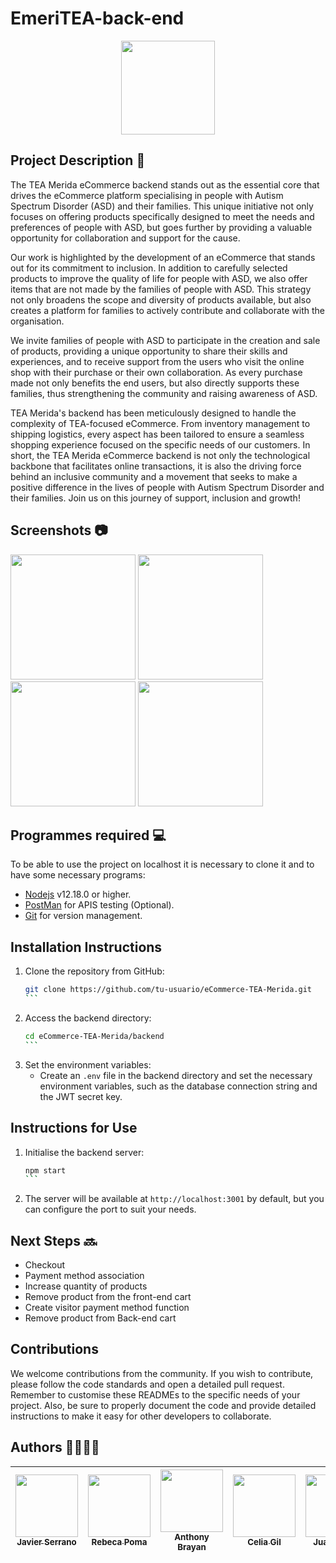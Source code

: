 # EmeriTEA-back-end

<p align="center"><img src="https://res.cloudinary.com/dgsqxkvfz/image/upload/v1699348285/toseozbbon8ni9jq03ys.png" width="150" heigth="50" justify-content="center"></p>

## Project Description 🚀
The TEA Merida eCommerce backend stands out as the essential core that drives the eCommerce platform specialising in people with Autism Spectrum Disorder (ASD) and their families. This unique initiative not only focuses on offering products specifically designed to meet the needs and preferences of people with ASD, but goes further by providing a valuable opportunity for collaboration and support for the cause.

Our work is highlighted by the development of an eCommerce that stands out for its commitment to inclusion. In addition to carefully selected products to improve the quality of life for people with ASD, we also offer items that are not made by the families of people with ASD. This strategy not only broadens the scope and diversity of products available, but also creates a platform for families to actively contribute and collaborate with the organisation.

We invite families of people with ASD to participate in the creation and sale of products, providing a unique opportunity to share their skills and experiences, and to receive support from the users who visit the online shop with their purchase or their own collaboration. As every purchase made not only benefits the end users, but also directly supports these families, thus strengthening the community and raising awareness of ASD.

TEA Merida's backend has been meticulously designed to handle the complexity of TEA-focused eCommerce. From inventory management to shipping logistics, every aspect has been tailored to ensure a seamless shopping experience focused on the specific needs of our customers. In short, the TEA Merida eCommerce backend is not only the technological backbone that facilitates online transactions, it is also the driving force behind an inclusive community and a movement that seeks to make a positive difference in the lives of people with Autism Spectrum Disorder and their families.
Join us on this journey of support, inclusion and growth!

## Screenshots 📷
<img src="https://res.cloudinary.com/dgsqxkvfz/image/upload/v1699523614/post_2_1_fcgbh9.png" width="200" heigth="50">
<img src="https://res.cloudinary.com/dgsqxkvfz/image/upload/v1699523734/post_2_mwkcgp.png" width="200" heigth="50">
<img src="https://res.cloudinary.com/dgsqxkvfz/image/upload/v1699604234/Test_inser_admi_1_dadlpm.png" width="200" heigth="50">
<img src="https://res.cloudinary.com/dgsqxkvfz/image/upload/v1699604259/test_inser_admi_2_cayamn.png" width="200" heigth="50">


## Programmes required 💻
To be able to use the project on localhost it is necessary to clone it and to have some necessary programs:

- [Nodejs](https://nodejs.org/es/download/) v12.18.0 or higher.
- [PostMan](https://www.postman.com/downloads/) for APIS testing (Optional).
- [Git](https://git-scm.com/downloads) for version management.


## Installation Instructions
1. Clone the repository from GitHub:
   ````bash
   git clone https://github.com/tu-usuario/eCommerce-TEA-Merida.git
   ```
2. Access the backend directory:
   ````bash
   cd eCommerce-TEA-Merida/backend
   ```
3. Set the environment variables:
   - Create an `.env` file in the backend directory and set the necessary environment variables, such as the database connection string and the JWT secret key.


## Instructions for Use
1. Initialise the backend server:
   ````bash
   npm start
   ```
2. The server will be available at `http://localhost:3001` by default, but you can configure the port to suit your needs.

   
## Next Steps 🔜
- Checkout
- Payment method association
- Increase quantity of products 
- Remove product from the front-end cart
- Create visitor payment method function 
- Remove product from Back-end cart


## Contributions
We welcome contributions from the community. If you wish to contribute, please follow the code standards and open a detailed pull request.
Remember to customise these READMEs to the specific needs of your project. Also, be sure to properly document the code and provide detailed instructions to make it easy for other developers to collaborate.


## Authors 👨‍💻👩‍💻

| [<img src="https://avatars.githubusercontent.com/u/132766257?v=4" width=100><br><sub>Javier Serrano</sub>](https://github.com/JaviSeC) | [<img src="https://avatars.githubusercontent.com/u/132651136?v=4" width=100><br><sub>Rebeca Poma</sub>](https://github.com/rebecapoma6) | [<img src="https://avatars.githubusercontent.com/u/119860615?s=400&u=26aa08049bc181d41a8eca0c67183531140bee8a&v=4" width=100><br><sub>Anthony Brayan</sub>](https://github.com/AnthonyBrayan)| [<img src="https://avatars.githubusercontent.com/u/132609974?v=4" width=100><br><sub>Celia Gil</sub>](https://github.com/CeliaGilPrieto) | [<img src="https://avatars.githubusercontent.com/u/132656487?v=4" width=100><br><sub>Juan Lumbi</sub>](https://github.com/juanlumbi) | [<img src="https://avatars.githubusercontent.com/u/132567624?v=4" width=100><br><sub>Francisco Manuel</sub>](https://github.com/franciscomanuelnietogarcia) | [<img src="https://avatars.githubusercontent.com/u/132655532?v=4" width=100><br><sub>Raúl Muñoz</sub>](https://github.com/raulmunozrayo) 
| :---: | :---: | :---: | :---: | :---: | :---: | :---: |

